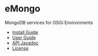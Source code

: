 eMongo
======

MongoDB services for OSGi Environments

* [Install Guide](https://github.com/BryanHunt/eMongo/wiki/Install-Guide)
* [User Guide](https://github.com/BryanHunt/eMongo/wiki/User-Guide)
* [API Javadoc](http://bryanhunt.github.com/eMongo/releases/1.0.0/api)
* [License](http://www.eclipse.org/legal/epl-v10.html)
